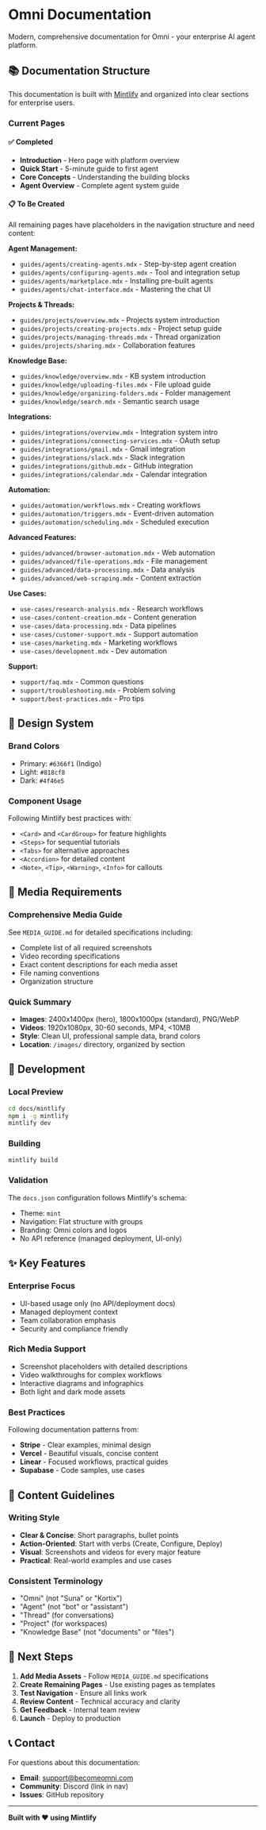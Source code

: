 # Omni Documentation

Modern, comprehensive documentation for Omni - your enterprise AI agent platform.

## 📚 Documentation Structure

This documentation is built with [Mintlify](https://mintlify.com) and organized into clear sections for enterprise users.

### Current Pages

#### ✅ Completed
- **Introduction** - Hero page with platform overview
- **Quick Start** - 5-minute guide to first agent
- **Core Concepts** - Understanding the building blocks
- **Agent Overview** - Complete agent system guide

#### 📋 To Be Created
All remaining pages have placeholders in the navigation structure and need content:

**Agent Management:**
- `guides/agents/creating-agents.mdx` - Step-by-step agent creation
- `guides/agents/configuring-agents.mdx` - Tool and integration setup
- `guides/agents/marketplace.mdx` - Installing pre-built agents
- `guides/agents/chat-interface.mdx` - Mastering the chat UI

**Projects & Threads:**
- `guides/projects/overview.mdx` - Projects system introduction
- `guides/projects/creating-projects.mdx` - Project setup guide
- `guides/projects/managing-threads.mdx` - Thread organization
- `guides/projects/sharing.mdx` - Collaboration features

**Knowledge Base:**
- `guides/knowledge/overview.mdx` - KB system introduction
- `guides/knowledge/uploading-files.mdx` - File upload guide
- `guides/knowledge/organizing-folders.mdx` - Folder management
- `guides/knowledge/search.mdx` - Semantic search usage

**Integrations:**
- `guides/integrations/overview.mdx` - Integration system intro
- `guides/integrations/connecting-services.mdx` - OAuth setup
- `guides/integrations/gmail.mdx` - Gmail integration
- `guides/integrations/slack.mdx` - Slack integration
- `guides/integrations/github.mdx` - GitHub integration
- `guides/integrations/calendar.mdx` - Calendar integration

**Automation:**
- `guides/automation/workflows.mdx` - Creating workflows
- `guides/automation/triggers.mdx` - Event-driven automation
- `guides/automation/scheduling.mdx` - Scheduled execution

**Advanced Features:**
- `guides/advanced/browser-automation.mdx` - Web automation
- `guides/advanced/file-operations.mdx` - File management
- `guides/advanced/data-processing.mdx` - Data analysis
- `guides/advanced/web-scraping.mdx` - Content extraction

**Use Cases:**
- `use-cases/research-analysis.mdx` - Research workflows
- `use-cases/content-creation.mdx` - Content generation
- `use-cases/data-processing.mdx` - Data pipelines
- `use-cases/customer-support.mdx` - Support automation
- `use-cases/marketing.mdx` - Marketing workflows
- `use-cases/development.mdx` - Dev automation

**Support:**
- `support/faq.mdx` - Common questions
- `support/troubleshooting.mdx` - Problem solving
- `support/best-practices.mdx` - Pro tips

## 🎨 Design System

### Brand Colors
- Primary: `#6366f1` (Indigo)
- Light: `#818cf8`
- Dark: `#4f46e5`

### Component Usage
Following Mintlify best practices with:
- `<Card>` and `<CardGroup>` for feature highlights
- `<Steps>` for sequential tutorials
- `<Tabs>` for alternative approaches
- `<Accordion>` for detailed content
- `<Note>`, `<Tip>`, `<Warning>`, `<Info>` for callouts

## 📸 Media Requirements

### Comprehensive Media Guide
See `MEDIA_GUIDE.md` for detailed specifications including:
- Complete list of all required screenshots
- Video recording specifications
- Exact content descriptions for each media asset
- File naming conventions
- Organization structure

### Quick Summary
- **Images**: 2400x1400px (hero), 1800x1000px (standard), PNG/WebP
- **Videos**: 1920x1080px, 30-60 seconds, MP4, <10MB
- **Style**: Clean UI, professional sample data, brand colors
- **Location**: `/images/` directory, organized by section

## 🚀 Development

### Local Preview
```bash
cd docs/mintlify
npm i -g mintlify
mintlify dev
```

### Building
```bash
mintlify build
```

### Validation
The `docs.json` configuration follows Mintlify's schema:
- Theme: `mint`
- Navigation: Flat structure with groups
- Branding: Omni colors and logos
- No API reference (managed deployment, UI-only)

## ✨ Key Features

### Enterprise Focus
- UI-based usage only (no API/deployment docs)
- Managed deployment context
- Team collaboration emphasis
- Security and compliance friendly

### Rich Media Support
- Screenshot placeholders with detailed descriptions
- Video walkthroughs for complex workflows
- Interactive diagrams and infographics
- Both light and dark mode assets

### Best Practices
Following documentation patterns from:
- **Stripe** - Clear examples, minimal design
- **Vercel** - Beautiful visuals, concise content
- **Linear** - Focused workflows, practical guides
- **Supabase** - Code samples, use cases

## 📝 Content Guidelines

### Writing Style
- **Clear & Concise**: Short paragraphs, bullet points
- **Action-Oriented**: Start with verbs (Create, Configure, Deploy)
- **Visual**: Screenshots and videos for every major feature
- **Practical**: Real-world examples and use cases

### Consistent Terminology
- "Omni" (not "Suna" or "Kortix")
- "Agent" (not "bot" or "assistant")
- "Thread" (for conversations)
- "Project" (for workspaces)
- "Knowledge Base" (not "documents" or "files")

## 🎯 Next Steps

1. **Add Media Assets** - Follow `MEDIA_GUIDE.md` specifications
2. **Create Remaining Pages** - Use existing pages as templates
3. **Test Navigation** - Ensure all links work
4. **Review Content** - Technical accuracy and clarity
5. **Get Feedback** - Internal team review
6. **Launch** - Deploy to production

## 📞 Contact

For questions about this documentation:
- **Email**: support@becomeomni.com
- **Community**: Discord (link in nav)
- **Issues**: GitHub repository

---

**Built with ❤️ using Mintlify**
